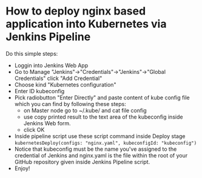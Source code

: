 # How to deploy nginx based application into Kubernetes via Jenkins Pipeline

Do this simple steps:

* Loggin into Jenkins Web App
* Go to Manage "Jenkins"->"Credentials"->"Jenkins"->"Global Credentials" click "Add Credential"
* Choose kind "Kubernetes configuration"
* Enter ID kubeconfig
* Pick radiobutton "Enter Directly" and paste content of kube config file which you can find by following these steps:
  * on Master node go to ~/.kube/ and cat file config
  * use copy printed result to the text area of the kubeconfig inside Jenkins Web form.
  * click OK
* Inside pipeline script use these script command inside Deploy stage `kubernetesDeploy(configs: "nginx.yaml", kubeconfigId: "kubeconfig")`
* Notice that kubeconfig must be the name you've assigned to the credential of Jenkins and nginx.yaml is the file within the root of your GitHub repository given inside Jenkins Pipeline script.
* Enjoy!
